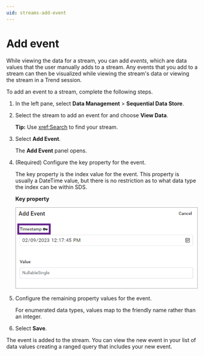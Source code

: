 ```yaml
---
uid: streams-add-event
---
```


# Add event

While viewing the data for a stream, you can add _events_, which are data values that the user manually adds to a stream. Any events that you add to a stream can then be visualized while viewing the stream's data or viewing the stream in a Trend session.

To add an event to a stream, complete the following steps.

1. In the left pane, select **Data Management** > **Sequential Data Store**.

1. Select the stream to add an event for and choose **View Data**.

    **Tip:** Use <xref:Search> to find your stream.

1. Select **Add Event**.

    The **Add Event** panel opens.

1. (Required) Configure the key property for the event.

    The key property is the index value for the event. This property is usually a DateTime value, but there is no restriction as to what data type the index can be within SDS.

    **Key property**

    ![key property](../images/key-property.png)

1. Configure the remaining property values for the event.

    For enumerated data types, values map to the friendly name rather than an integer.

1. Select **Save**.

The event is added to the stream. You can view the new event in your list of data values creating a ranged query that includes your new event.